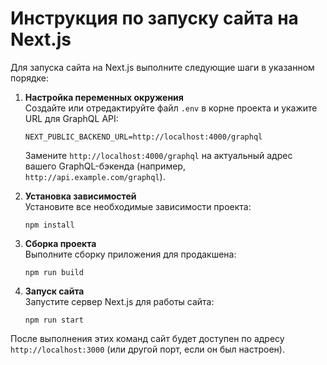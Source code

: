 # Инструкция по запуску сайта на Next.js

Для запуска сайта на Next.js выполните следующие шаги в указанном порядке:

1. **Настройка переменных окружения**  
   Создайте или отредактируйте файл `.env` в корне проекта и укажите URL для GraphQL API:  
   ```
   NEXT_PUBLIC_BACKEND_URL=http://localhost:4000/graphql
   ```  
   Замените `http://localhost:4000/graphql` на актуальный адрес вашего GraphQL-бэкенда (например, `http://api.example.com/graphql`).

2. **Установка зависимостей**  
   Установите все необходимые зависимости проекта:  
   ```
   npm install
   ```

3. **Сборка проекта**  
   Выполните сборку приложения для продакшена:  
   ```
   npm run build
   ```

4. **Запуск сайта**  
   Запустите сервер Next.js для работы сайта:  
   ```
   npm run start
   ```

После выполнения этих команд сайт будет доступен по адресу `http://localhost:3000` (или другой порт, если он был настроен).
